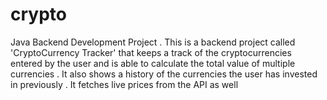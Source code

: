 # crypto
Java Backend Development Project . This is a backend project called 'CryptoCurrency Tracker' that keeps a track of the cryptocurrencies entered by the user and is able to calculate the total value of multiple currencies . It also shows a history of the currencies the user has invested in previously . It fetches live prices from the API as well
